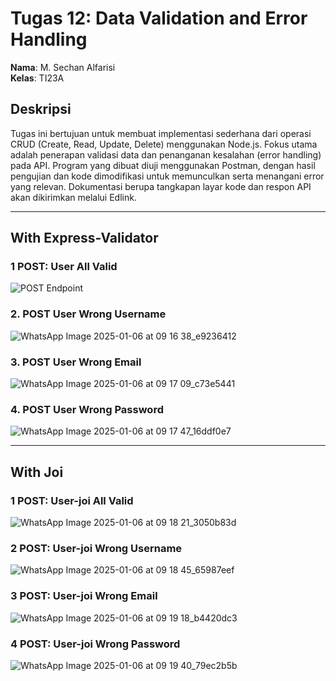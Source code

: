# Tugas 12: Data Validation and Error Handling

**Nama**: M. Sechan Alfarisi  
**Kelas**: TI23A  

## Deskripsi
Tugas ini bertujuan untuk membuat implementasi sederhana dari operasi CRUD (Create, Read, Update, Delete) menggunakan Node.js. Fokus utama adalah penerapan validasi data dan penanganan kesalahan (error handling) pada API. Program yang dibuat diuji menggunakan Postman, dengan hasil pengujian dan kode dimodifikasi untuk memunculkan serta menangani error yang relevan. Dokumentasi berupa tangkapan layar kode dan respon API akan dikirimkan melalui Edlink.

---
## With Express-Validator

### 1 **POST**: User All Valid
![POST Endpoint](https://github.com/user-attachments/assets/dc900315-37af-4321-88ff-af88af69544c)

### 2. **POST** User Wrong Username
![WhatsApp Image 2025-01-06 at 09 16 38_e9236412](https://github.com/user-attachments/assets/14621fdf-2792-4e52-bbe8-6fe7d22f2793)

### 3. **POST** User Wrong Email
![WhatsApp Image 2025-01-06 at 09 17 09_c73e5441](https://github.com/user-attachments/assets/ace3ff38-d8b7-4eb7-89dd-ef879ef4532d)

### 4. **POST** User Wrong Password
![WhatsApp Image 2025-01-06 at 09 17 47_16ddf0e7](https://github.com/user-attachments/assets/af971f8c-6277-498c-bd32-8f9a26654e14)

---

## With Joi

### 1 **POST**: User-joi All Valid
![WhatsApp Image 2025-01-06 at 09 18 21_3050b83d](https://github.com/user-attachments/assets/d7e5e2e1-d5a8-42a9-b6c3-0e0ed2e276f3)

### 2 **POST**: User-joi Wrong Username
![WhatsApp Image 2025-01-06 at 09 18 45_65987eef](https://github.com/user-attachments/assets/4783c9ac-2336-4a35-aa5e-6d00e484a91c)

### 3 **POST**: User-joi Wrong Email
![WhatsApp Image 2025-01-06 at 09 19 18_b4420dc3](https://github.com/user-attachments/assets/05f0ff88-06ad-4cb2-b2e6-7f4b4154ddca)

### 4 **POST**: User-joi Wrong Password
![WhatsApp Image 2025-01-06 at 09 19 40_79ec2b5b](https://github.com/user-attachments/assets/83e543fa-1571-4bef-a20e-15bf2754a03f)




